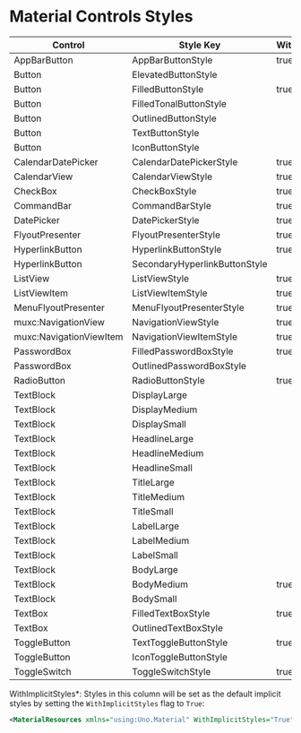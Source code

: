 # Material Controls Styles
Control|Style Key|WithImplicitStyles*|
-|-|-
AppBarButton|AppBarButtonStyle|true
Button|ElevatedButtonStyle|
Button|FilledButtonStyle|true
Button|FilledTonalButtonStyle|
Button|OutlinedButtonStyle|
Button|TextButtonStyle|
Button|IconButtonStyle|
CalendarDatePicker|CalendarDatePickerStyle|true
CalendarView|CalendarViewStyle|true
CheckBox|CheckBoxStyle|true
CommandBar|CommandBarStyle|true
DatePicker|DatePickerStyle|true
FlyoutPresenter|FlyoutPresenterStyle|true
HyperlinkButton|HyperlinkButtonStyle|true
HyperlinkButton|SecondaryHyperlinkButtonStyle
ListView|ListViewStyle|true
ListViewItem|ListViewItemStyle|true
MenuFlyoutPresenter|MenuFlyoutPresenterStyle|true
muxc:NavigationView|NavigationViewStyle|true
muxc:NavigationViewItem|NavigationViewItemStyle|true
PasswordBox|FilledPasswordBoxStyle|true
PasswordBox|OutlinedPasswordBoxStyle|
RadioButton|RadioButtonStyle|true
TextBlock|DisplayLarge|
TextBlock|DisplayMedium|
TextBlock|DisplaySmall|
TextBlock|HeadlineLarge|
TextBlock|HeadlineMedium|
TextBlock|HeadlineSmall|
TextBlock|TitleLarge|
TextBlock|TitleMedium|
TextBlock|TitleSmall|
TextBlock|LabelLarge|
TextBlock|LabelMedium|
TextBlock|LabelSmall|
TextBlock|BodyLarge|
TextBlock|BodyMedium|true
TextBlock|BodySmall|
TextBox|FilledTextBoxStyle|true
TextBox|OutlinedTextBoxStyle|
ToggleButton|TextToggleButtonStyle|true
ToggleButton|IconToggleButtonStyle|
ToggleSwitch|ToggleSwitchStyle|true

WithImplicitStyles*: Styles in this column will be set as the default implicit styles by setting the `WithImplicitStyles` flag to `True`:
```xml
<MaterialResources xmlns="using:Uno.Material" WithImplicitStyles="True" />
```
